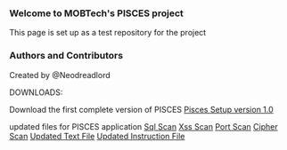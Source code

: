 ### Welcome to MOBTech's PISCES project
This page is set up as a test repository for the project

### Authors and Contributors
Created by @Neodreadlord

DOWNLOADS:

Download the first complete version of PISCES
[Pisces Setup version 1.0](https://github.com/Neodreadlord/pisces/raw/master/Setup.exe)

updated files for PISCES application
[Sql Scan](sqli_scan.py)
[Xss Scan](xss_scan.py)
[Port Scan](port_scan.py)
[Cipher Scan](cipher_scan.py)
[Updated Text File](updated.txt)
[Updated Instruction File](instructions.txt)

